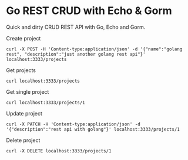 # Go REST CRUD with Echo & Gorm

Quick and dirty CRUD REST API with Go, Echo and Gorm.


Create project
```
curl -X POST -H 'Content-type:application/json' -d '{"name":"golang rest", "description":"just another golang rest api"}' localhost:3333/projects
```

Get projects
```
curl localhost:3333/projects
```

Get single project
```
curl localhost:3333/projects/1
```

Update project
```
curl -X PATCH -H 'Content-type:application/json' -d '{"description":"rest api with golang"}' localhost:3333/projects/1
```

Delete project
```
curl -X DELETE localhost:3333/projects/1
```